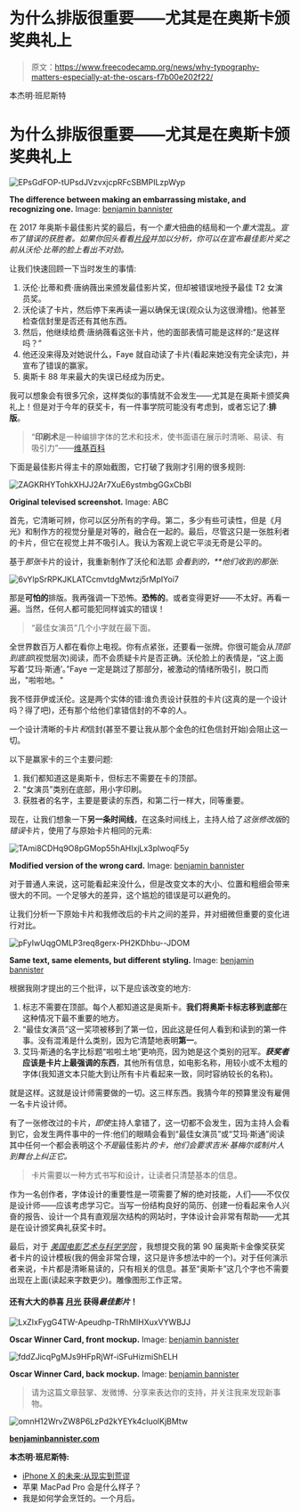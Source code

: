 # 为什么排版很重要——尤其是在奥斯卡颁奖典礼上

> 原文：<https://www.freecodecamp.org/news/why-typography-matters-especially-at-the-oscars-f7b00e202f22/>

本杰明·班尼斯特

# 为什么排版很重要——尤其是在奥斯卡颁奖典礼上

![EPsGdFOP-tUPsdJVzvxjcpRFcSBMPILzpWyp](img/08e5e67cb0db43b943c7f647d9965799.png)

**The difference between making an embarrassing mistake, and recognizing one.** Image: [benjamin bannister](http://www.benjaminbannister.com/)

在 2017 年奥斯卡最佳影片奖的最后，有一个*重大*扭曲的结局和一个*重大*混乱。*宣布了错误的获胜者。如果你回头看看[片段](http://www.slate.com/blogs/browbeat/2017/02/27/moonlight_wins_best_picture_as_incredible_twist_ending_makes_2017_oscars.html)并加以分析，你可以在宣布最佳影片奖之前从沃伦·比蒂的脸上看出不对劲。*

让我们快速回顾一下当时发生的事情:

1.  沃伦·比蒂和费·唐纳薇出来颁发最佳影片奖，但却被错误地授予最佳 T2 女演员奖。
2.  沃伦读了卡片，然后停下来再读一遍以确保无误(观众认为这很滑稽)。他甚至检查信封里是否还有其他东西。
3.  然后，他继续给费·唐纳薇看这张卡片，他的面部表情可能是这样的:“是这样吗？”
4.  他还没来得及对她说什么，Faye 就自动读了卡片(看起来她没有完全读完)，并宣布了错误的赢家。
5.  奥斯卡 88 年来最大的失误已经成为历史。

我可以想象会有很多冗余，这样类似的事情就不会发生——尤其是在奥斯卡颁奖典礼上！但是对于今年的获奖卡，有一件事学院可能没有考虑到，或者忘记了:**排版**。

> “**印刷术**是一种编排字体的艺术和技术，使书面语在展示时清晰、易读、有吸引力”——[维基百科](https://en.wikipedia.org/wiki/Typography)

下面是最佳影片得主卡的原始截图，它打破了我刚才引用的很多规则:

![ZAGKRHYTohkXHJJ2Ar7XuE6ystmbgGGxCbBI](img/63031d7eb838b643762fef14ccf0b847.png)

**Original televised screenshot.** Image: ABC

首先，它清晰可辨，你可以区分所有的字母。第二，多少有些可读性，但是《月光》和制作方的视觉分量是对等的，融合在一起的。最后，尽管这只是一张胜利者的卡片，但它在视觉上并不吸引人。我认为客观上说它平淡无奇是公平的。

基于*那张*卡片的设计，我重新制作了沃伦和法耶 ***会看到的*，**他们*收到的那张*:

![6vYlpSrRPKJKLATCcmvtdgMwtzj5rMpIYoi7](img/88aa7155da94741aaddcd7703306b77b.png)

那是**可怕的**排版。我再强调一下恐怖。**恐怖的**。或者变得更好——不太好。再看一遍。当然，任何人都可能犯同样诚实的错误！

> “最佳女演员”几个小字就在最下面。

全世界数百万人都在看你上电视。你有点紧张，还要看一张牌。你很可能会从*顶部到底部*(视觉层次)阅读，而不会质疑卡片是否正确。沃伦脸上的表情是，“这上面写着‘艾玛·斯通’。”Faye 一定是跳过了那部分，被激动的情绪所吸引，脱口而出，"啦啦地。"

我不怪菲伊或沃伦。这是两个实体的错:谁负责设计获胜的卡片(这真的是一个设计吗？得了吧)，还有那个给他们拿错信封的不幸的人。

一个设计清晰的卡片*和*信封(甚至不要让我从那个金色的红色信封开始)会阻止这一切。

以下是赢家卡的三个主要问题:

1.  我们都知道这是奥斯卡，但标志不需要在卡的顶部。
2.  “女演员”类别在底部，用小字印刷。
3.  获胜者的名字，主要是要读的东西，和第二行一样大，同等重要。

现在，让我们想象一下**另一条时间线**，在这条时间线上，主持人给了*这张修改版*的*错误*卡片，使用了与原始卡片相同的元素:

![TAmi8CDHq9O8pGMop55hAHIxjLx3pIwoqF5y](img/8bb80b49d16c33bb30f6447e4711e9d9.png)

**Modified version of the wrong card.** Image: [benjamin bannister](http://www.benjaminbannister.com/)

对于普通人来说，这可能看起来没什么，但是改变文本的大小、位置和粗细会带来很大的不同。一个足够大的差异，这个尴尬的错误是可以避免的。

让我们分析一下原始卡片和我修改后的卡片之间的差异，并对细微但重要的变化进行对比。

![pFyIwUqgOMLP3req8gerx-PH2KDhbu--JDOM](img/4a640f55235278a11d1bcabac7fd7d19.png)

**Same text, same elements, but different styling.** Image: [benjamin bannister](http://www.benjaminbannister.com/)

根据我刚才提出的三个批评，以下是应该改变的地方:

1.  标志不需要在顶部。每个人都知道这是奥斯卡。**我们将奥斯卡标志移到底部**在这种情况下最不重要的地方。
2.  “最佳女演员”这一奖项被移到了第一位，因此这是任何人看到和读到的第一件事。没有混淆是什么类别，因为它清楚地表明**第一**。
3.  艾玛·斯通的名字比标题“啦啦土地”更响亮，因为她是这个类别的冠军。***获奖者*应该是卡片上最强调的东西**，其他所有信息，如电影名称，用较小或不太粗的字体(我知道文本只能大到让所有卡片看起来一致，同时容纳较长的名称)。

就是这样。这就是设计师需要做的一切。这三样东西。我猜今年的预算里没有雇佣一名卡片设计师。

有了一张修改过的卡片，*即使*主持人拿错了，这一切都不会发生，因为主持人会看到它，会发生两件事中的一件:他们的眼睛会看到“最佳女演员”或“艾玛·斯通”阅读其中任何一个都会表明这个*不是*最佳影片*的卡，他们会要求吉米·基梅尔或制片人到舞台上纠正它。*

> 卡片需要以一种方式书写和设计，让读者只清楚基本的信息。

作为一名创作者，字体设计的重要性是一项需要了解的绝对技能，人们——不仅仅是设计师——应该考虑学习它。当写一份结构良好的简历、创建一份看起来令人兴奋的报告、设计一个具有直观层次结构的网站时，字体设计会非常有帮助——尤其是在设计颁奖典礼获奖卡时。

最后，对于 [*美国电影艺术与科学学院*](http://oscar.go.com) ，我想提交我的第 90 届奥斯卡金像奖获奖者卡片的设计模板(我的佣金非常合理，这只是许多想法中的一个)。对于任何演示者来说，卡片都是清晰易读的，只有相关的信息。甚至“奥斯卡”这几个字也不需要出现在上面(读起来字数更少)。雕像图形工作正常。

#### 还有大大的恭喜 [**月光**](https://www.google.com/url?sa=t&rct=j&q=&esrc=s&source=web&cd=5&cad=rja&uact=8&ved=0ahUKEwjH3PXivLLSAhVCOCYKHYXrBIQQFghiMAQ&url=http%3A%2F%2Fwww.imdb.com%2Ftitle%2Ftt4975722%2F&usg=AFQjCNEKlw9X-GVd3KZQmViAEJPfv0cGnw&sig2=behgfWoU-cFoQh-1kRiX6Q&bvm=bv.148073327,d.eWE) 获得*最佳影片*！

![LxZIxFygG4TW-Apeudhp-TRhMIHXuxVYWBJJ](img/b20f926d4891fc30d5e482ce671a2e77.png)

**Oscar Winner Card, front mockup.** Image: [benjamin bannister](http://www.benjaminbannister.com/)

![fddZJicqPgMJs9HFpRjWf-iSFuHizmiShELH](img/182e810a87a3996ad469ea7124e6a74b.png)

**Oscar Winner Card, back mockup.** Image: [benjamin bannister](http://www.benjaminbannister.com/)

> 请为这篇文章鼓掌、发微博、分享来表达你的支持，并关注我来发现新事物。

![omnH12WrvZW8P6LzPd2kYEYk4cIuolKjBMtw](img/3734fc1fb0679727aabc9df0b97dff91.png)

[**benjaminbannister.com**](http://www.benjaminbannister.com/)

**本杰明·班尼斯特:**

*   [iPhone X 的未来:从现实到荒谬](https://medium.com/@benjaminbannister/the-future-of-the-iphone-x-from-the-realistic-to-the-absurd-f33bee3288ea)
*   苹果 MacPad Pro 会是什么样子？
*   我是如何学会烹饪的。一个月后。